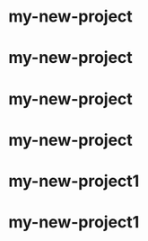 # my-new-project
# my-new-project
# my-new-project
# my-new-project
# my-new-project1
# my-new-project1
